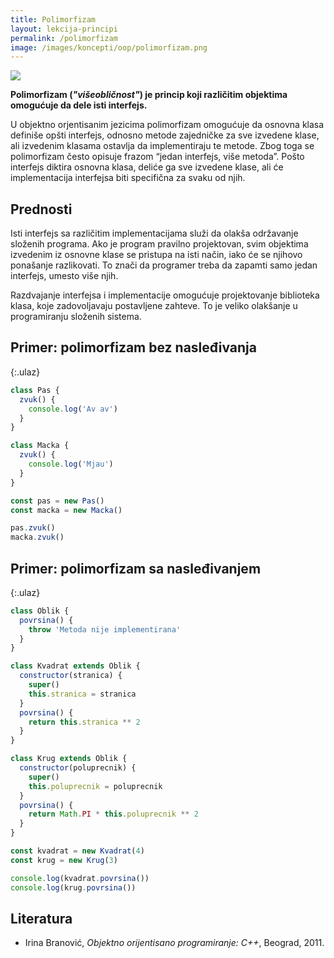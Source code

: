 ```yaml
---
title: Polimorfizam
layout: lekcija-principi
permalink: /polimorfizam
image: /images/koncepti/oop/polimorfizam.png
---
```


![]({{page.image}})

**Polimorfizam (*"višeobličnost"*) je princip koji različitim objektima omogućuje da dele isti interfejs.** 

U objektno orjentisanim jezicima polimorfizam omogućuje da osnovna klasa definiše opšti interfejs, odnosno metode zajedničke za sve izvedene klase, ali izvedenim klasama ostavlja da implementiraju te metode. Zbog toga se polimorfizam često opisuje frazom “jedan interfejs, više metoda”. Pošto interfejs diktira osnovna klasa, deliće ga sve izvedene klase, ali će implementacija interfejsa biti specifična za svaku od njih.

## Prednosti

Isti interfejs sa različitim implementacijama služi da olakša održavanje složenih programa. Ako je program pravilno projektovan, svim objektima izvedenim iz osnovne klase se pristupa na isti način, iako će se njihovo ponašanje razlikovati. To znači da programer treba da zapamti samo jedan interfejs, umesto više njih.

Razdvajanje interfejsa i implementacije omogućuje projektovanje biblioteka klasa, koje zadovoljavaju postavljene zahteve. To je veliko olakšanje u programiranju složenih sistema.

## Primer: polimorfizam bez nasleđivanja

{:.ulaz}
```js
class Pas {
  zvuk() {
    console.log('Av av')
  }
}

class Macka {
  zvuk() {
    console.log('Mjau')
  }
}

const pas = new Pas()
const macka = new Macka()

pas.zvuk()
macka.zvuk()
```

## Primer: polimorfizam sa nasleđivanjem

{:.ulaz}
```js
class Oblik {
  povrsina() {
    throw 'Metoda nije implementirana'
  }
}

class Kvadrat extends Oblik {
  constructor(stranica) {
    super()
    this.stranica = stranica
  }
  povrsina() {
    return this.stranica ** 2
  }
}

class Krug extends Oblik {
  constructor(poluprecnik) {
    super()
    this.poluprecnik = poluprecnik
  }
  povrsina() {
    return Math.PI * this.poluprecnik ** 2
  }
}

const kvadrat = new Kvadrat(4)
const krug = new Krug(3)

console.log(kvadrat.povrsina())
console.log(krug.povrsina())
```

## Literatura
- Irina Branović, *Objektno orijentisano programiranje: C++*, Beograd, 2011.
